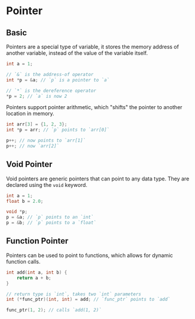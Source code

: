 # Pointer

## Basic

Pointers are a special type of variable, it stores the memory address of another
variable, instead of the value of the variable itself.

```c
int a = 1;

// `&` is the address-of operator
int *p = &a; // `p` is a pointer to `a`

// `*` is the dereference operator
*p = 2; // `a` is now 2
```

Pointers support pointer arithmetic, which "shifts" the pointer to another
location in memory.

```c
int arr[3] = {1, 2, 3};
int *p = arr; // `p` points to `arr[0]`

p++; // now points to `arr[1]`
p++; // now `arr[2]`
```

## Void Pointer

Void pointers are generic pointers that can point to any data type. They are
declared using the `void` keyword.

```c
int a = 1;
float b = 2.0;

void *p;
p = &a; // `p` points to an `int`
p = &b; // `p` points to a `float`
```

## Function Pointer

Pointers can be used to point to functions, which allows for dynamic function
calls.

```c
int add(int a, int b) {
    return a + b;
}

// return type is `int`, takes two `int` parameters
int (*func_ptr)(int, int) = add; // `func_ptr` points to `add`

func_ptr(1, 2); // calls `add(1, 2)`
```
